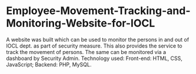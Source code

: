 # Employee-Movement-Tracking-and-Monitoring-Website-for-IOCL

A website was built which can be used to monitor the persons in and out of IOCL dept. as part of security measure. This also
provides the service to track the movement of persons. The same can be monitored via a dashboard by Security Admin.
Technology used: Front-end: HTML, CSS, JavaScript; Backend: PHP, MySQL.


